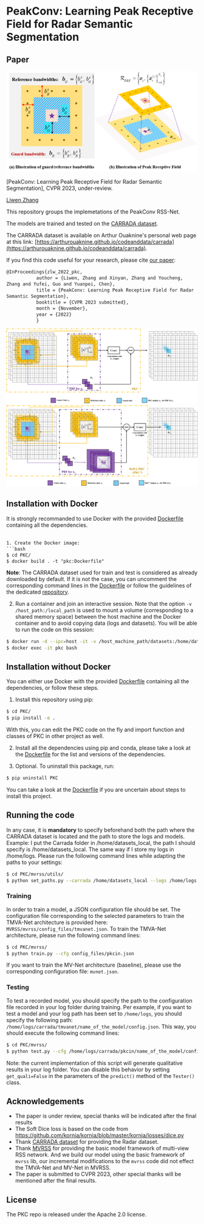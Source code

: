# PeakConv: Learning Peak Receptive Field for Radar Semantic Segmentation

## Paper

![teaser_schema](./images/prf.png)

[PeakConv: Learning Peak Receptive Field for Radar Semantic Segmentation], CVPR 2023, under-review.

[Liwen Zhang](https://github.com/zlw9161)

This repository groups the implemetations of the PeakConv RSS-Net.

The models are trained and tested on the [CARRADA dataset](https://arxiv.org/abs/2005.01456).

The CARRADA dataset is available on Arthur Ouaknine's personal web page at this link: [https://arthurouaknine.github.io/codeanddata/carrada](https://arthurouaknine.github.io/codeanddata/carrada).

If you find this code useful for your research, please cite [our paper](https://arxiv.org/abs/2103.16214):
```
@InProceedings{zlw_2022_pkc,
	       author = {Liwen, Zhang and Xinyan, Zhang and Youcheng, Zhang and Yufei, Guo and Yuanpei, Chen},
	       title = {PeakConv: Learning Peak Receptive Field for Radar Semantic Segmentation},
	       booktitle = {CVPR 2023 submitted},
	       month = {November},
	       year = {2022}
	       }
```
![Vanilla-PKC](./images/vanilla.png)
![ReDA-PKC](./images/reda.png)
## Installation with Docker

It is strongly recommanded to use Docker with the provided [Dockerfile](./Dockerfile) containing all the dependencies.
```

1. Create the Docker image:
```bash
$ cd PKC/
$ docker build . -t "pkc:Dockerfile"
```

**Note**: The CARRADA dataset used for train and test is considered as already downloaded by default. If it is not the case, you can uncomment the corresponding command lines in the [Dockerfile](./Dockerfile) or follow the guidelines of the dedicated [repository](https://github.com/valeoai/carrada_dataset).

2. Run a container and join an interactive session. Note that the option `-v /host_path:/local_path` is used to mount a volume (corresponding to a shared memory space) between the host machine and the Docker container and to avoid copying data (logs and datasets). You will be able to run the code on this session:
```bash
$ docker run -d --ipc=host -it -v /host_machine_path/datasets:/home/datasets_local -v /host_machine_path/logs:/home/logs --name pkc --gpus all pkc:Dockerfile sleep infinity
$ docker exec -it pkc bash
```


## Installation without Docker

You can either use Docker with the provided [Dockerfile](./Dockerfile) containing all the dependencies, or follow these steps.

1. Install this repository using pip:
```bash
$ cd PKC/
$ pip install -e .
```
With this, you can edit the PKC code on the fly and import function and classes of PKC in other project as well.

2. Install all the dependencies using pip and conda, please take a look at the [Dockerfile](./Dockerfile) for the list and versions of the dependencies.

3. Optional. To uninstall this package, run:
```bash
$ pip uninstall PKC
```

You can take a look at the [Dockerfile](./Dockerfile) if you are uncertain about steps to install this project.


## Running the code

In any case, it is **mandatory** to specify beforehand both the path where the CARRADA dataset is located and the path to store the logs and models. Example: I put the Carrada folder in /home/datasets_local, the path I should specify is /home/datasets_local. The same way if I store my logs in /home/logs. Please run the following command lines while adapting the paths to your settings:

```bash
$ cd PKC/mvrss/utils/
$ python set_paths.py --carrada /home/datasets_local --logs /home/logs
```

### Training

In order to train a model, a JSON configuration file should be set. The configuration file corresponding to the selected parameters to train the TMVA-Net architecture is provided here: `MVRSS/mvrss/config_files/tmvanet.json`. To train the TMVA-Net architecture, please run the following command lines:

```bash
$ cd PKC/mvrss/
$ python train.py --cfg config_files/pkcin.json
```

If you want to train the MV-Net architecture (baseline), please use the corresponding configuration file: `mvnet.json`.

### Testing

To test a recorded model, you should specify the path to the configuration file recorded in your log folder during training. Per example, if you want to test a model and your log path has been set to `/home/logs`, you should specify the following path: `/home/logs/carrada/tmvanet/name_of_the_model/config.json`. This way, you should execute the following command lines:

```bash
$ cd PKC/mvrss/
$ python test.py --cfg /home/logs/carrada/pkcin/name_of_the_model/config.json
```
Note: the current implementation of this script will generate qualitative results in your log folder. You can disable this behavior by setting `get_quali=False` in the parameters of the `predict()` method of the `Tester()` class.


## Acknowledgements
- The paper is under review, special thanks will be indicated after the final results
- The Soft Dice loss is based on the code from <https://github.com/kornia/kornia/blob/master/kornia/losses/dice.py>
- Thank [CARRADA dataset](https://arxiv.org/abs/2005.01456) for providing the Radar dataset.
- Thank [MVRSS](https://arxiv.org/abs/2103.16214) for providing the basic model framework of multi-view RSS network. And we build our model using the basic framework of `mvrss` lib, our incremental modifications to the  `mvrss` code did not effect the TMVA-Net and MV-Net in MVRSS. 
- The paper is submitted to CVPR 2023, other special thanks will be mentioned after the final results.

## License
The PKC repo is released under the Apache 2.0 license.

